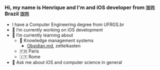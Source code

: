 ### Hi, my name is Henrique and I'm and iOS developer from 🇧🇷 Brazil 🇧🇷

- I have a Computer Engineering degree from UFRGS.br
- 🔭 I’m currently working on iOS development
- 🌱 I’m currently learning about
  - 🧠 Knowledge management systems
    - [Obsidian.md](https://github.com/obsidianmd), zettelkasten
  - 🇫🇷 Paris
  - 🇮🇹 Rome
- 💬 Ask me about iOS and computer science in general

<!--
**hvsw/hvsw** is a ✨ _special_ ✨ repository because its `README.md` (this file) appears on your GitHub profile.

Here are some ideas to get you started:
- 😆 Fun fact: ...
- 👯 I’m looking to collaborate on ...
- 🤔 I’m looking for help with ...
- 📫 How to reach me: ...
- 😄 Pronouns: ...
-->
